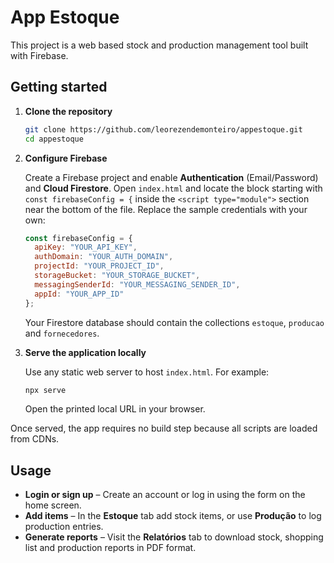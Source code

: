# App Estoque

This project is a web based stock and production management tool built with Firebase.

## Getting started

1. **Clone the repository**

   ```bash
   git clone https://github.com/leorezendemonteiro/appestoque.git
   cd appestoque
   ```

2. **Configure Firebase**

   Create a Firebase project and enable **Authentication** (Email/Password) and **Cloud Firestore**.
   Open `index.html` and locate the block starting with `const firebaseConfig = {` inside the `<script type="module">` section near the bottom of the file.
   Replace the sample credentials with your own:

   ```javascript
   const firebaseConfig = {
     apiKey: "YOUR_API_KEY",
     authDomain: "YOUR_AUTH_DOMAIN",
     projectId: "YOUR_PROJECT_ID",
     storageBucket: "YOUR_STORAGE_BUCKET",
     messagingSenderId: "YOUR_MESSAGING_SENDER_ID",
     appId: "YOUR_APP_ID"
   };
   ```

   Your Firestore database should contain the collections `estoque`, `producao` and `fornecedores`.

3. **Serve the application locally**

   Use any static web server to host `index.html`. For example:

   ```bash
   npx serve
   ```

   Open the printed local URL in your browser.

Once served, the app requires no build step because all scripts are loaded from CDNs.

## Usage

- **Login or sign up** – Create an account or log in using the form on the home screen.
- **Add items** – In the **Estoque** tab add stock items, or use **Produção** to log production entries.
- **Generate reports** – Visit the **Relatórios** tab to download stock, shopping list and production reports in PDF format.
